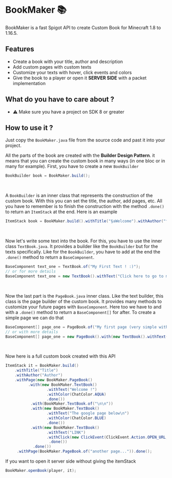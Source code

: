 # BookMaker :books:
BookMaker is a fast Spigot API to create Custom Book for Minecraft 1.8 to 1.16.5.

## Features
- Create a book with your title, author and description
- Add custom pages with custom texts
- Customize your texts with hover, click events and colors
- Give the book to a player or open it **SERVER SIDE** with a packet implementation 

## What do you have to care about ?
- :warning: Make sure you have a project on SDK 8 or greater

## How to use it ?
Just copy the `BookMaker.java` file from the source code and past it into your project.
<br>

All the parts of the book are created with the **Builder Design Pattern**. it means that you can create the custom book in many ways (in one bloc or in many for example). First, you have to create a new `BookBuilder`
```java
BookBuilder book = BookMaker.build();
```
<br>

A `BookBuilder` is an inner class that represents the construction of the custom book. With this you can set the title, the author, add pages, etc. All you have to remember is to finish the construction with the method `.done()` to return an `ItemStack` at the end. Here is an example
```java
ItemStack book = BookMaker.build().withTitle("§aWelcome").withAuthor("flxinxout").done();
```
<br>

Now let's write some text into the book. For this, you have to use the inner class `TextBook.java`. It provides a builder like the `BookBuilder` but for the texts specifically. Like for the `BookBuilder`, you have to add at the end the `.done()` method to return a `BaseComponent`.
```java
BaseComponent text_one = TextBook.of("My First Text ! :)");
// or for more details
BaseComponent text_one = new TextBook().withText("Click here to go to my github page").withClick(new ClickEvent(ClickEvent.Action.OPEN_URL, "https://google.com")).done();
```
<br>

Now the last part is the `PageBook.java` inner class. Like the text builder, this class is the page builder of the custom book. It provides many methods to customize your future pages with `BaseComponent`. Here too we have to and with a `.done()` method to return a `BaseComponent[]` for after. To create a simple page we can do that
```java
BaseComponent[] page_one = PageBook.of("My first page (very simple with only one string)").done();
// or with more details
BaseComponent[] page_one = new PageBook().with(new TextBook().withText("Click here to go to my github page").withColor(ChatColor.BLUE).done()).done();
```
<br>

Now here is a full custom book created with this API
```java
ItemStack it = BookMaker.build()
    .withTitle("Title")
    .withAuthor("Author")
    .withPage(new BookMaker.PageBook()
          .with(new BookMaker.TextBook()
                  .withText("Welcome !")
                  .withColor(ChatColor.AQUA)
                  .done())
           .with(BookMaker.TextBook.of("\n\n"))
           .with(new BookMaker.TextBook()
                  .withText("The google page below\n")
                  .withColor(ChatColor.BLUE)
                  .done())
           .with(new BookMaker.TextBook()
                  .withText("LINK")
                  .withClick(new ClickEvent(ClickEvent.Action.OPEN_URL, "https://google.com"))
                   .done())
            .done())
     .withPage(BookMaker.PageBook.of("another page...")).done();
```

If you want to open it server side without giving the itemStack
```java
BookMaker.openBook(player, it);
```
